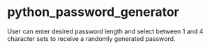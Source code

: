 # python_password_generator
User can enter desired password length and select between 1 and 4 character sets to receive a randomly generated password.
